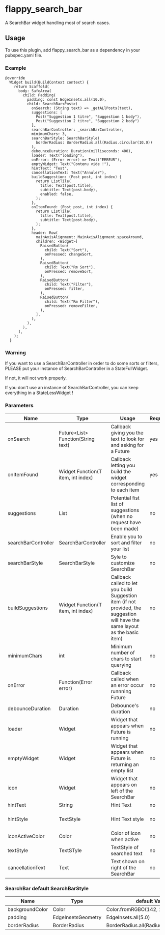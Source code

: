 # flappy_search_bar

A SearchBar widget handling most of search cases.

## Usage

To use this plugin, add flappy_search_bar as a dependency in your pubspec.yaml file.

### Example

```
@override
  Widget build(BuildContext context) {
    return Scaffold(
      body: SafeArea(
        child: Padding(
          padding: const EdgeInsets.all(10.0),
          child: SearchBar<Post>(
            onSearch: (String text) => _getALlPosts(text),
            suggestions: [
              Post("Suggestion 1 titre", "Suggestion 1 body"),
              Post("Suggestion 2 titre", "Suggestion 2 body")
            ],
            searchBarController: _searchBarController,
            minimumChars: 3,
            searchBarStyle: SearchBarStyle(
              borderRadius: BorderRadius.all(Radius.circular(10.0))
            ),
            debounceDuration: Duration(milliseconds: 400),
            loader: Text("loading"),
            onError: (Error error) => Text("ERREUR"),
            emptyWidget: Text("Contenu vide !"),
            hintText: "Test",
            cancellationText: Text("Annuler"),
            buildSuggestion: (Post post, int index) {
              return ListTile(
                title: Text(post.title),
                subtitle: Text(post.body),
                enabled: false,
              );
            },
            onItemFound: (Post post, int index) {
              return ListTile(
                title: Text(post.title),
                subtitle: Text(post.body),
              );
            },
            header: Row(
              mainAxisAlignment: MainAxisAlignment.spaceAround,
              children: <Widget>[
                RaisedButton(
                  child: Text("Sort"),
                  onPressed: changeSort,
                ),
                RaisedButton(
                  child: Text("Rm Sort"),
                  onPressed: removeSort,
                ),
                RaisedButton(
                  child: Text("Filter"),
                  onPressed: filter,
                ),
                RaisedButton(
                  child: Text("Rm Filter"),
                  onPressed: removeFilter,
                ),
              ],
            ),
          ),
        ),
      ),
    );
  }
```

### Warning

If you want to use a SearchBarController in order to do some sorts or filters, PLEASE put your instance of SearchBarController in a StateFullWidget.

If not, it will not work properly.

If you don't use an instance of SearchBarController, you can keep everything in a StateLessWidget !


### Parameters

| Name  | Type | Usage | Required | Default Value |
| ------------- | ------------- | ------------- | ------------- | ------------- |
| onSearch   | Future<List<T>> Function(String text) | Callback giving you the text to look for and asking for a Future  | yes  | - |
| onItemFound| Widget Function(T item, int index) | Callback letting you build the widget corresponding to each item| yes| - |
| suggestions  |  List<T> | Potential fist list of suggestions (when no request have been made)  | no| [] |
| searchBarController  |  SearchBarController | Enable you to sort and filter your list  | no | default controller |
| searchBarStyle  |  SearchBarStyle | Syle to customize SearchBar  | no | default values on bottom tab |
| buildSuggestions| Widget Function(T item, int index) | Callback called to let you build Suggestion item (if not provided, the suggestion will have the same layout as the basic item)  | no| null|
| minimumChars  |  int | Minimum number of chars to start querying  | no| 3 |
| onError  |  Function(Error error) | Callback called when an error occur runnning Future | no| null |
| debounceDuration  | Duration | Debounce's duration | no| Duration(milliseconds: 500) |
| loader  | Widget | Widget that appears when Future is running | no| CircularProgressIndicator() |
| emptyWidget  | Widget | Widget that appears when Future is returning an empty list | no| SizedBox.shrink() |
| icon  | Widget | Widget that appears on left of the SearchBar | no| Icon(Icons.search) |
| hintText  | String | Hint Text | no| "" |
| hintStyle  | TextStyle | Hint Text style| no| TextStyle(color: Color.fromRGBO(142, 142, 147, 1)) |
| iconActiveColor  | Color | Color of icon when active | no| Colors.black |
| textStyle  | TextSTyle | TextStyle of searched text | no| TextStyle(color: Colors.black) |
| cancellationText  | Text | Text shown on right of the SearchBar | no| Text("Cancel") |

### SearchBar default SearchBarStyle

| Name  | Type | default Value |
| ------------- | ------------- | ------------- |
| backgroundColor  | Color  | Color.fromRGBO(142, 142, 147, .15)  |
| padding  | EdgeInsetsGeometry  | EdgeInsets.all(5.0)  |
| borderRadius  | BorderRadius  | BorderRadius.all(Radius.circular(5.0))})  |



